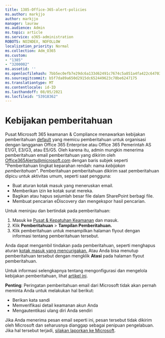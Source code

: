 ```yaml
---
title: 1385-Office-365-alert-policies
ms.author: markjjo
author: markjjo
manager: lauraw
ms.audience: Admin
ms.topic: article
ms.service: o365-administration
ROBOTS: NOINDEX, NOFOLLOW
localization_priority: Normal
ms.collection: Adm_O365
ms.custom:
- "1385"
- "3200002"
ms.assetid: ''
ms.openlocfilehash: 7bb5ec0efb7e29dc6a133d62491c7674c5a851a4fa422c647035aeaa0dbcd8d5
ms.sourcegitcommit: b5f7da89a650d2915dc652449623c78be6247175
ms.translationtype: MT
ms.contentlocale: id-ID
ms.lasthandoff: 08/05/2021
ms.locfileid: "53918362"
---
```

# <a name="alert-policies"></a>Kebijakan pemberitahuan

Pusat Microsoft 365 keamanan & Compliance menawarkan kebijakan pemberitahuan [default](https://docs.microsoft.com/microsoft-365/compliance/alert-policies#default-alert-policies) yang memicu pemberitahuan untuk organisasi dengan langganan Office 365 Enterprise atau Office 365 Pemerintah AS E1/G1, E3/G3, atau E5/G5. Oleh karena itu, admin mungkin menerima pemberitahuan email pemberitahuan yang dikirim oleh Office365Alerts@microsoft.com dengan baris subjek seperti "Pemberitahuan tingkat keparahan rendah: nama *kebijakan pemberitahuan*". Pemberitahuan pemberitahuan dikirim saat pemberitahuan dipicu untuk aktivitas umum, seperti saat pengguna:

- Buat aturan kotak masuk yang meneruskan email.
- Memberikan izin ke kotak surat mereka.
- Bagikan atau hapus sejumlah besar file dalam SharePoint berbagi file.
- Membuat pencarian eDiscovery dan mengekspor hasil pencarian.

Untuk meninjau dan bertindak pada pemberitahuan:

1. Masuk ke [Pusat & Kepatuhan Keamanan](https://protection.office.com) dan masuk.
2. Klik **Pemberitahuan**  >  **Tampilan Pemberitahuan.**
3. Klik pemberitahuan untuk menampilkan halaman flyout dengan informasi tentang pemberitahuan tersebut.

Anda dapat mengambil tindakan pada pemberitahuan, seperti menghapus aturan [kotak masuk yang mencurigakan.](https://docs.microsoft.com/microsoft-365/security/office-365-security/responding-to-a-compromised-email-account) Atau Anda bisa menutup pemberitahuan tersebut dengan mengklik **Atasi** pada halaman flyout pemberitahuan.

Untuk informasi selengkapnya tentang mengonfigurasi dan mengelola kebijakan pemberitahuan, lihat  [artikel ini](https://docs.microsoft.com/microsoft-365/compliance/alert-policies).

**Penting**: Peringatan pemberitahuan email dari Microsoft tidak akan pernah meminta Anda untuk melakukan hal berikut:

- Berikan kata sandi
- Memverifikasi detail keamanan akun Anda
- Mengautentikasi ulang diri Anda sendiri

Jika Anda menerima pesan email seperti ini, pesan tersebut tidak dikirim oleh Microsoft dan seharusnya dianggap sebagai penipuan pengelabuan. Jika hal tersebut terjadi, [silakan laporkan ke Microsoft](https://docs.microsoft.com/microsoft-365/security/office-365-security/report-junk-email-and-phishing-scams-in-outlook-on-the-web-eop).